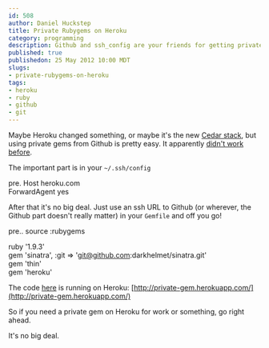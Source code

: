 ```yaml
--- 
id: 508
author: Daniel Huckstep
title: Private Rubygems on Heroku
category: programming
description: Github and ssh_config are your friends for getting private gems on Heroku
published: true
publishedon: 25 May 2012 10:00 MDT
slugs: 
- private-rubygems-on-heroku
tags: 
- heroku
- ruby
- github
- git
---
```

Maybe Heroku changed something, or maybe it's the new [Cedar
stack](https://devcenter.heroku.com/articles/cedar), but using private
gems from Github is pretty easy. It apparently [didn't
work](http://underpantsgnome.com/2011/01/05/how-to-install-private-gems-on-heroku)
[before](https://groups.google.com/group/heroku/tree/browse_frm/month/2010-08/dec5a42c5c8d8096?rnum=101&_done=%2Fgroup%2Fheroku%2Fbrowse_frm%2Fmonth%2F2010-08%3Ffwc%3D1%26).

The important part is in your `~/.ssh/config`

pre. Host heroku.com\
 ForwardAgent yes

After that it's no big deal. Just use an ssh URL to Github (or wherever,
the Github part doesn't really matter) in your `Gemfile` and off you go!

pre.. source :rubygems

ruby '1.9.3'\
gem 'sinatra', :git =\>
'[git@github.com](mailto:git@github.com):darkhelmet/sinatra.git'\
gem 'thin'\
gem 'heroku'

The code [here](https://github.com/darkhelmet/private-gem) is running on
Heroku:
[http://private-gem.herokuapp.com/](http://private-gem.herokuapp.com/)

So if you need a private gem on Heroku for work or something, go right
ahead.

It's no big deal.
